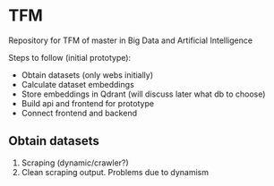 # TFM
Repository for TFM of master in Big Data and Artificial Intelligence

Steps to follow (initial prototype):
<ul>
<li>Obtain datasets (only webs initially)</li>
<li>Calculate dataset embeddings</li>
<li>Store embeddings in Qdrant (will discuss later what db to choose)</li>
<li>Build api and frontend for prototype</li>
<li>Connect frontend and backend</li>
</ul>

## Obtain datasets
<ol>
<li>Scraping (dynamic/crawler?)</li>
<li>Clean scraping output. Problems due to dynamism</li>
</ol>
